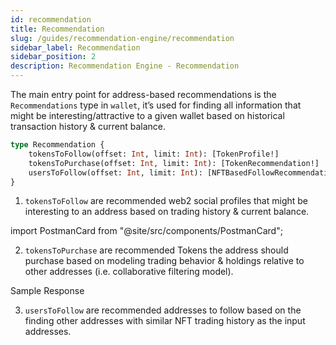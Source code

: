 ```yaml
---
id: recommendation
title: Recommendation
slug: /guides/recommendation-engine/recommendation
sidebar_label: Recommendation
sidebar_position: 2
description: Recommendation Engine - Recommendation
---
```


The main entry point for address-based recommendations is the `Recommendations` type in `wallet`, it’s used for finding all information that might be interesting/attractive to a given wallet based on historical transaction history & current balance.

```graphql
type Recommendation {
    tokensToFollow(offset: Int, limit: Int): [TokenProfile!]
    tokensToPurchase(offset: Int, limit: Int): [TokenRecommendation!]
    usersToFollow(offset: Int, limit: Int): [NFTBasedFollowRecommendation!]
}
```

1. `tokensToFollow` are recommended web2 social profiles that might be interesting to an address based on trading history & current balance.

import PostmanCard from "@site/src/components/PostmanCard";

<PostmanCard 
  queryURL="https://www.postman.com/cyberconnect-v2/workspace/cyberconnect-v2/request/20133006-88b9b1fb-13c1-4e3c-bc9e-a88ad22e1bf9"
  exampleURL="https://www.postman.com/cyberconnect-v2/workspace/cyberconnect-v2/example/20133006-8d475121-b9a4-4f78-8152-bdaa259dbc28"
/>

2. `tokensToPurchase` are recommended Tokens the address should purchase based on modeling trading behavior & holdings relative to other addresses (i.e. collaborative filtering model).

<PostmanCard 
  queryURL="https://www.postman.com/cyberconnect-v2/workspace/cyberconnect-v2/request/20133006-1e8a4bcf-01a1-46d7-a126-8e6b67e05cfc"
  exampleURL="https://www.postman.com/cyberconnect-v2/workspace/cyberconnect-v2/example/20133006-58c47fb2-126b-484d-afc5-2f9871a04e76"
/>

Sample Response

3.  `usersToFollow` are recommended addresses to follow based on the finding other addresses with similar NFT trading history as the input addresses.

<PostmanCard 
  queryURL="https://www.postman.com/cyberconnect-v2/workspace/cyberconnect-v2/request/20133006-a3507140-0efe-4fca-8f44-7486b57af8e4"
  exampleURL="https://www.postman.com/cyberconnect-v2/workspace/cyberconnect-v2/example/20133006-b9e6e244-5d3d-49cc-a534-cad5a1b15494"
/>
